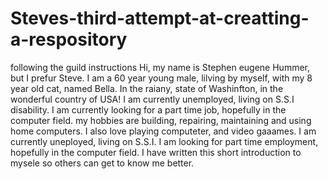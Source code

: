 
# Steves-third-attempt-at-creatting-a-respository
following the guild instructions
Hi, my name is Stephen eugene Hummer, but I prefur Steve. I am a 60 year young male, lilving by myself, with my 8 year old cat, named Bella. In the raiany, state of Washinfton, in the wonderful country of USA! I am currently unemployed, living on S.S.I disability. I am currently looking for a part time job, hopefully in the computer field. my hobbies are building, repairing, maintaining and using home computers. I also love playing computeter, and video gaaames. I am currently uneployed, living on S.S.I. I am looking for part time employment, hopefully in the computer field. 
I have written this short introduction to mysele so others can get to know me better.
